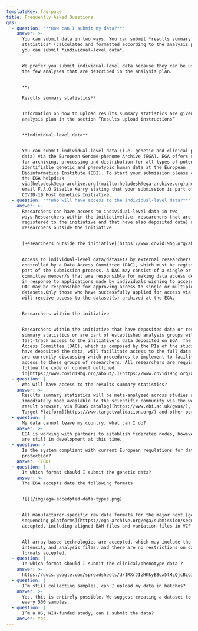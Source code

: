 ```yaml
---
templateKey: faq-page
title: Frequently Asked Questions
qas:
  - question: '**How can I submit my data?**'
    answer: >-
      You can submit data in two ways. You can submit *results summary
      statistics* (calculated and formatted according to the analysis plan) or
      you can submit *individual-level data*.


      We prefer you submit individual-level data because they can be used beyond
      the few analyses that are described in the analysis plan.


      **\

      Results summary statistics**


      Information on how to upload results summary statistics are given in the
      analysis plan in the section “Results upload instructions”


      **Individual-level data**


      You can submit individual-level data (i.e. genetic and clinical phenotype
      data) via the European Genome-phenome Archive (EGA). EGA offers services
      for archiving, processing and distribution for all types of potentially
      identifiable genetic and phenotypic human data at the European
      Bioinformatics Institute (EBI). To start your submission please contact
      the EGA helpdesk
      via[helpdesk@ega-archive.org](mailto:helpdesk@ega-archive.org)and mark the
      email F.A.O Giselle Kerry stating that your submission is part of the
      COVID-19 Host Genetics Initiative.
  - question: '**Who will have access to the individual-level data?**'
    answer: >-
      Researchers can have access to individual-level data in two
      ways.Researchers within the initiative(i.e. researchers that are
      registered to the initiative and that have also deposited data) and
      researchers outside the initiative.


      [Researchers outside the initiative](https://www.covid19hg.org/about/)


      Access to individual-level data/datasets by external researchers is
      controlled by a Data Access Committee (DAC), which must be registered as
      part of the submission process. A DAC may consist of a single or several
      committee member/s that are responsible for making data access decisions
      in response to applications made by individuals wishing to access data. A
      DAC may be responsible for approving access to single or multiple
      datasets.Only those who have successfully applied for access via the DAC
      will receive access to the dataset(s) archived at the EGA.


      Researchers within the initiative


      Researchers within the initiative that have deposited data or results
      summary statistics or are part of established analysis groups will have
      fast-track access to the initiative's data deposited on EGA. The Data
      Access Committee (DAC), which is composed by the PIs of the studies that
      have deposited the data, will facilitate access to the full data pool. We
      are currently discussing which procedures to implement to facilitate fast
      access to these groups of researchers. All researchers are required to
      follow the code of conduct outlined
      in[https://www.covid19hg.org/about/.](https://www.covid19hg.org/about/)
  - question: |
      Who will have access to the results summary statistics?
    answer: >-
      Results summary statistics will be meta-analyzed across studies and
      immediately made available to the scientific community via the website
      result browser, via [GWAS catalog](https://www.ebi.ac.uk/gwas/), [Open
      Target Platform](https://www.targetvalidation.org/) and other portals.
  - question: |
      My data cannot leave my country, what can I do?
    answer: >-
      EGA is working with partners to establish federated nodes, however, these
      are still in development at this time.
  - question: >
      Is the system compliant with current European regulations for data
      protection?
    answer: (TBD)
  - question: |
      In which format should I submit the genetic data?
    answer: >-
      The EGA accepts data the following formats


      ![](/img/ega-accedpted-data-types.png)


      All manufacturer-specific raw data formats for the major next [generation
      sequencing platforms](https://ega-archive.org/ega/submission/sequence) are
      accepted, including aligned BAM files and variation files in VCF format.


      All array-based technologies are accepted, which may include the raw data,
      intensity and analysis files, and there are no restrictions on data
      formats accepted.
  - question: |
      In which format should I submit the clinical/phenotype data ?
    answer: >-
      https://docs.google.com/spreadsheets/d/1RXrJIzHKkyB8qx5tHLQjcBioiDAOrQ3odAuqMS3pUUI/edit?usp=sharing
  - question: |
      I’m still collecting samples, can I upload my data in batches?
    answer: >-
      Yes, this is entirely possible. We suggest creating a dataset to submit
      every 500 samples.
  - question: |
      I’m a US, NIH-funded study, can I submit the data?
    answer: Yes.
---
```


